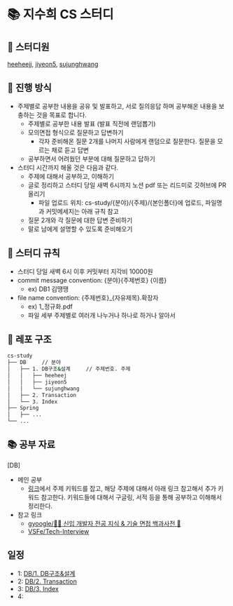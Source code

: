 #  📚 지수희 CS 스터디 

## 👥 스터디원
[heeheejj](https://github.com/heeheejj), [jiyeon5](https://github.com/jiyeon5), [sujunghwang](https://github.com/sujunghwang)

## 🎈 진행 방식
- 주제별로 공부한 내용을 공유 및 발표하고, 서로 질의응답 하며 공부해온 내용을 보충하는 것을 목표로 합니다.
   - 주제별로 공부한 내용 발표 (발표 직전에 랜덤뽑기)
   - 모의면접 형식으로 질문하고 답변하기
     - 각자 준비해온 질문 2개를 나머지 사람에게 랜덤으로 질문한다. 질문을 모르는 채로 듣고 답변
   - 공부하면서 어려웠던 부분에 대해 질문하고 답하기
- 스터디 시간까지 해올 것은 다음과 같다.
    - 주제에 대해서 공부하고, 이해하기
    - 글로 정리하고 스터디 당일 새벽 6시까지 노션 pdf 또는 리드미로 깃허브에 PR 올리기
        - 파일 업로드 위치: cs-study/{분야}/{주제}/{본인폴더}에 업로드, 파일명과 커밋메세지는 아래 규칙 참고
    - 질문 2개와 각 질문에 대한 답변 준비하기
    - 말로 남에게 설명할 수 있도록 준비해오기

## 🎈 스터디 규칙
- 스터디 당일 새벽 6시 이후 커밋부터 지각비 10000원
- commit message convention: {분야}{주제번호} {이름}
    - ex)  DB1 김땡땡
- file name convention: {주제번호}_{자유제목}.확장자
    - ex) 1_정규화.pdf
    - 파일 세부 주제별로 여러개 나누거나 하나로 하거나 알아서

## 🎈 레포 구조
```bash
cs-study
├── DB     // 분야
│   ├── 1. DB구조&설계     // 주제번호. 주제
│   │   ├── heeheej
│   │   ├── jiyeon5
│   │   └── sujunghwang
│   ├── 2. Transaction
│   └── 3. Index
├── Spring
│   ├── ...
└── ...
```

## 📚 공부 자료
[DB]
- 메인 공부
  - [링크](https://www.nossi.dev/cs/db)에서 주제 키워드를 잡고, 해당 주제에 대해서 아래 링크 참고해서 추가 키워드 참고한다. 키워드들에 대해서 구글링, 서적 등을 통해 공부하고 이해해서 정리한다. 
- 참고 링크
  - [gyoogle/👶🏻 신입 개발자 전공 지식 & 기술 면접 백과사전 📖](https://github.com/gyoogle/tech-interview-for-developer/tree/master/Computer%20Science/Database)
  - [VSFe/Tech-Interview](https://github.com/VSFe/Tech-Interview/blob/main/04-DATABASE.md)

## 일정

- 1: [DB/1. DB구조&설계](https://github.com/seoul0809/cs-study/tree/main/DB/1.%20DB%EA%B5%AC%EC%A1%B0%26%EC%84%A4%EA%B3%84)
- 2: [DB/2. Transaction](https://github.com/seoul0809/cs-study/tree/main/DB/2.%20Transcation)
- 3: [DB/3. Index](https://github.com/seoul0809/cs-study/tree/main/DB/3.%20Index)
- 4: 
